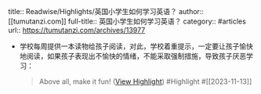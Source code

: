 title:: Readwise/Highlights/英国小学生如何学习英语？
author:: [[tumutanzi.com]]
full-title:: 英国小学生如何学习英语？
category:: #articles
url:: https://tumutanzi.com/archives/13977
- 学校每周提供一本读物给孩子阅读，对此，学校着重提示，一定要让孩子愉快地阅读，如果孩子表现出不愉快的情绪，不能采取强制措施，导致孩子厌恶学习：
  
  > Above all, make it fun! ([View Highlight](https://read.readwise.io/read/01hf39k18h52xdtz9jshxj63yw)) #Highlight #[[2023-11-13]]